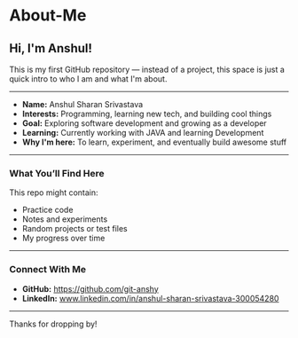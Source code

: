 # About-Me

## Hi, I'm Anshul!

This is my first GitHub repository — instead of a project, this space is just a quick intro to who I am and what I'm about. 

<hr>

- <b>Name:</b> Anshul Sharan Srivastava <br>  
- <b>Interests:</b> Programming, learning new tech, and building cool things  <br>
- <b>Goal:</b> Exploring software development and growing as a developer  <br>
- <b>Learning:</b> Currently working with JAVA and learning Development <br>
- <b>Why I'm here:</b> To learn, experiment, and eventually build awesome stuff <br>

<hr>

### What You’ll Find Here

This repo might contain:

- Practice code  
- Notes and experiments  
- Random projects or test files  
- My progress over time

<hr>

### Connect With Me

- <b>GitHub:</b> https://github.com/git-anshy
- <b>LinkedIn:</b> www.linkedin.com/in/anshul-sharan-srivastava-300054280

<hr>

Thanks for dropping by!
